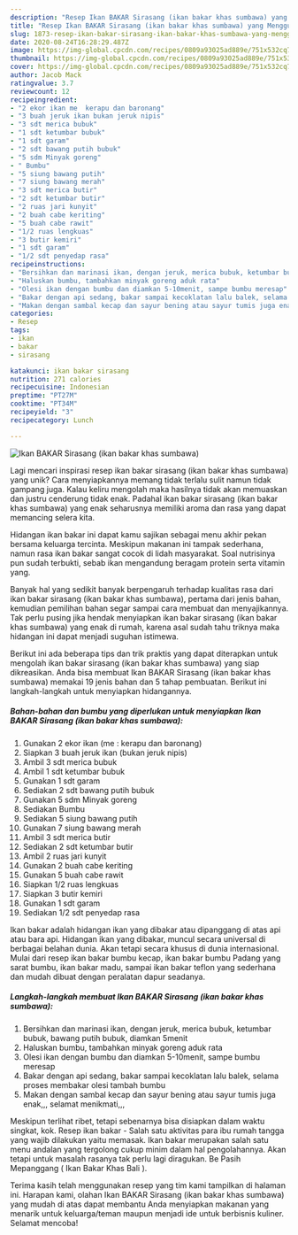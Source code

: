 ```yaml
---
description: "Resep Ikan BAKAR Sirasang (ikan bakar khas sumbawa) yang Menggugah Selera"
title: "Resep Ikan BAKAR Sirasang (ikan bakar khas sumbawa) yang Menggugah Selera"
slug: 1873-resep-ikan-bakar-sirasang-ikan-bakar-khas-sumbawa-yang-menggugah-selera
date: 2020-08-24T16:28:29.487Z
image: https://img-global.cpcdn.com/recipes/0809a93025ad889e/751x532cq70/ikan-bakar-sirasang-ikan-bakar-khas-sumbawa-foto-resep-utama.jpg
thumbnail: https://img-global.cpcdn.com/recipes/0809a93025ad889e/751x532cq70/ikan-bakar-sirasang-ikan-bakar-khas-sumbawa-foto-resep-utama.jpg
cover: https://img-global.cpcdn.com/recipes/0809a93025ad889e/751x532cq70/ikan-bakar-sirasang-ikan-bakar-khas-sumbawa-foto-resep-utama.jpg
author: Jacob Mack
ratingvalue: 3.7
reviewcount: 12
recipeingredient:
- "2 ekor ikan me  kerapu dan baronang"
- "3 buah jeruk ikan bukan jeruk nipis"
- "3 sdt merica bubuk"
- "1 sdt ketumbar bubuk"
- "1 sdt garam"
- "2 sdt bawang putih bubuk"
- "5 sdm Minyak goreng"
- " Bumbu"
- "5 siung bawang putih"
- "7 siung bawang merah"
- "3 sdt merica butir"
- "2 sdt ketumbar butir"
- "2 ruas jari kunyit"
- "2 buah cabe keriting"
- "5 buah cabe rawit"
- "1/2 ruas lengkuas"
- "3 butir kemiri"
- "1 sdt garam"
- "1/2 sdt penyedap rasa"
recipeinstructions:
- "Bersihkan dan marinasi ikan, dengan jeruk, merica bubuk, ketumbar bubuk, bawang putih bubuk, diamkan 5menit"
- "Haluskan bumbu, tambahkan minyak goreng aduk rata"
- "Olesi ikan dengan bumbu dan diamkan 5-10menit, sampe bumbu meresap"
- "Bakar dengan api sedang, bakar sampai kecoklatan lalu balek, selama proses membakar olesi tambah bumbu"
- "Makan dengan sambal kecap dan sayur bening atau sayur tumis juga enak,,, selamat menikmati,,,"
categories:
- Resep
tags:
- ikan
- bakar
- sirasang

katakunci: ikan bakar sirasang 
nutrition: 271 calories
recipecuisine: Indonesian
preptime: "PT27M"
cooktime: "PT34M"
recipeyield: "3"
recipecategory: Lunch

---
```



![Ikan BAKAR Sirasang (ikan bakar khas sumbawa)](https://img-global.cpcdn.com/recipes/0809a93025ad889e/751x532cq70/ikan-bakar-sirasang-ikan-bakar-khas-sumbawa-foto-resep-utama.jpg)

Lagi mencari inspirasi resep ikan bakar sirasang (ikan bakar khas sumbawa) yang unik? Cara menyiapkannya memang tidak terlalu sulit namun tidak gampang juga. Kalau keliru mengolah maka hasilnya tidak akan memuaskan dan justru cenderung tidak enak. Padahal ikan bakar sirasang (ikan bakar khas sumbawa) yang enak seharusnya memiliki aroma dan rasa yang dapat memancing selera kita.

Hidangan ikan bakar ini dapat kamu sajikan sebagai menu akhir pekan bersama keluarga tercinta. Meskipun makanan ini tampak sederhana, namun rasa ikan bakar sangat cocok di lidah masyarakat. Soal nutrisinya pun sudah terbukti, sebab ikan mengandung beragam protein serta vitamin yang.

Banyak hal yang sedikit banyak berpengaruh terhadap kualitas rasa dari ikan bakar sirasang (ikan bakar khas sumbawa), pertama dari jenis bahan, kemudian pemilihan bahan segar sampai cara membuat dan menyajikannya. Tak perlu pusing jika hendak menyiapkan ikan bakar sirasang (ikan bakar khas sumbawa) yang enak di rumah, karena asal sudah tahu triknya maka hidangan ini dapat menjadi suguhan istimewa.


Berikut ini ada beberapa tips dan trik praktis yang dapat diterapkan untuk mengolah ikan bakar sirasang (ikan bakar khas sumbawa) yang siap dikreasikan. Anda bisa membuat Ikan BAKAR Sirasang (ikan bakar khas sumbawa) memakai 19 jenis bahan dan 5 tahap pembuatan. Berikut ini langkah-langkah untuk menyiapkan hidangannya.

<!--inarticleads1-->

##### Bahan-bahan dan bumbu yang diperlukan untuk menyiapkan Ikan BAKAR Sirasang (ikan bakar khas sumbawa):

1. Gunakan 2 ekor ikan (me : kerapu dan baronang)
1. Siapkan 3 buah jeruk ikan (bukan jeruk nipis)
1. Ambil 3 sdt merica bubuk
1. Ambil 1 sdt ketumbar bubuk
1. Gunakan 1 sdt garam
1. Sediakan 2 sdt bawang putih bubuk
1. Gunakan 5 sdm Minyak goreng
1. Sediakan  Bumbu
1. Sediakan 5 siung bawang putih
1. Gunakan 7 siung bawang merah
1. Ambil 3 sdt merica butir
1. Sediakan 2 sdt ketumbar butir
1. Ambil 2 ruas jari kunyit
1. Gunakan 2 buah cabe keriting
1. Gunakan 5 buah cabe rawit
1. Siapkan 1/2 ruas lengkuas
1. Siapkan 3 butir kemiri
1. Gunakan 1 sdt garam
1. Sediakan 1/2 sdt penyedap rasa


Ikan bakar adalah hidangan ikan yang dibakar atau dipanggang di atas api atau bara api. Hidangan ikan yang dibakar, muncul secara universal di berbagai belahan dunia. Akan tetapi secara khusus di dunia internasional. Mulai dari resep ikan bakar bumbu kecap, ikan bakar bumbu Padang yang sarat bumbu, ikan bakar madu, sampai ikan bakar teflon yang sederhana dan mudah dibuat dengan peralatan dapur seadanya. 

<!--inarticleads2-->

##### Langkah-langkah membuat Ikan BAKAR Sirasang (ikan bakar khas sumbawa):

1. Bersihkan dan marinasi ikan, dengan jeruk, merica bubuk, ketumbar bubuk, bawang putih bubuk, diamkan 5menit
1. Haluskan bumbu, tambahkan minyak goreng aduk rata
1. Olesi ikan dengan bumbu dan diamkan 5-10menit, sampe bumbu meresap
1. Bakar dengan api sedang, bakar sampai kecoklatan lalu balek, selama proses membakar olesi tambah bumbu
1. Makan dengan sambal kecap dan sayur bening atau sayur tumis juga enak,,, selamat menikmati,,,


Meskipun terlihat ribet, tetapi sebenarnya bisa disiapkan dalam waktu singkat, kok. Resep ikan bakar - Salah satu aktivitas para ibu rumah tangga yang wajib dilakukan yaitu memasak. Ikan bakar merupakan salah satu menu andalan yang tergolong cukup minim dalam hal pengolahannya. Akan tetapi untuk masalah rasanya tak perlu lagi diragukan. Be Pasih Mepanggang ( Ikan Bakar Khas Bali ). 

Terima kasih telah menggunakan resep yang tim kami tampilkan di halaman ini. Harapan kami, olahan Ikan BAKAR Sirasang (ikan bakar khas sumbawa) yang mudah di atas dapat membantu Anda menyiapkan makanan yang menarik untuk keluarga/teman maupun menjadi ide untuk berbisnis kuliner. Selamat mencoba!
